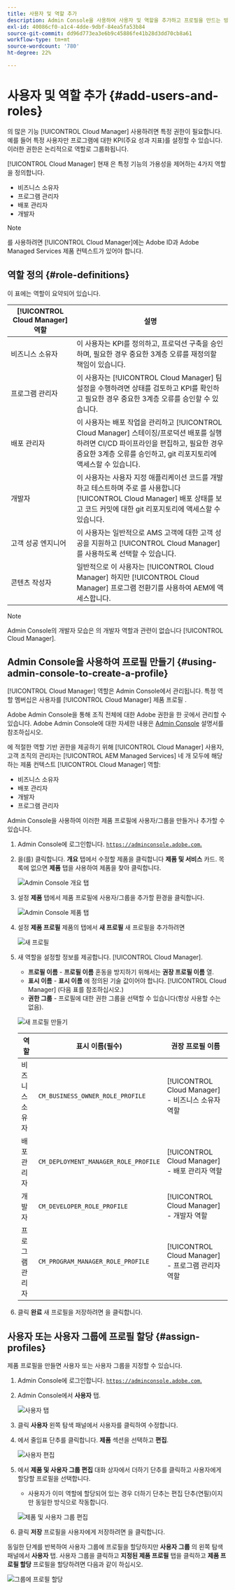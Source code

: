 ```yaml
---
title: 사용자 및 역할 추가
description: Admin Console을 사용하여 사용자 및 역할을 추가하고 프로필을 만드는 방법에 대해 알아봅니다.
exl-id: 40086cf0-a1c4-4dde-9dbf-84ea5fa53b84
source-git-commit: dd96d773ea3e6b9c45886fe41b28d3dd70cb8a61
workflow-type: tm+mt
source-wordcount: '780'
ht-degree: 22%

---
```



# 사용자 및 역할 추가 {#add-users-and-roles}

의 많은 기능 [!UICONTROL Cloud Manager] 사용하려면 특정 권한이 필요합니다. 예를 들어 특정 사용자만 프로그램에 대한 KPI(주요 성과 지표)를 설정할 수 있습니다. 이러한 권한은 논리적으로 역할로 그룹화됩니다.

[!UICONTROL Cloud Manager] 현재 은 특정 기능의 가용성을 제어하는 4가지 역할을 정의합니다.

* 비즈니스 소유자
* 프로그램 관리자
* 배포 관리자
* 개발자

>[!NOTE]
>
>를 사용하려면 [!UICONTROL Cloud Manager]에는 Adobe ID과 Adobe Managed Services 제품 컨텍스트가 있어야 합니다.

## 역할 정의 {#role-definitions}

이 표에는 역할이 요약되어 있습니다.

| [!UICONTROL Cloud Manager] 역할 | 설명 |
|--- |--- |
| 비즈니스 소유자 | 이 사용자는 KPI를 정의하고, 프로덕션 구축을 승인하며, 필요한 경우 중요한 3계층 오류를 재정의할 책임이 있습니다. |
| 프로그램 관리자 | 이 사용자는 [!UICONTROL Cloud Manager] 팀 설정을 수행하려면 상태를 검토하고 KPI를 확인하고 필요한 경우 중요한 3계층 오류를 승인할 수 있습니다. |
| 배포 관리자 | 이 사용자는 배포 작업을 관리하고 [!UICONTROL Cloud Manager] 스테이징/프로덕션 배포를 실행하려면 CI/CD 파이프라인을 편집하고, 필요한 경우 중요한 3계층 오류를 승인하고, git 리포지토리에 액세스할 수 있습니다. |
| 개발자 | 이 사용자는 사용자 지정 애플리케이션 코드를 개발하고 테스트하며 주로 를 사용합니다 [!UICONTROL Cloud Manager] 배포 상태를 보고 코드 커밋에 대한 git 리포지토리에 액세스할 수 있습니다. |
| 고객 성공 엔지니어 | 이 사용자는 일반적으로 AMS 고객에 대한 고객 성공을 지원하고 [!UICONTROL Cloud Manager] 를 사용하도록 선택할 수 있습니다. |
| 콘텐츠 작성자 | 일반적으로 이 사용자는 [!UICONTROL Cloud Manager] 하지만 [!UICONTROL Cloud Manager] 프로그램 전환기를 사용하여 AEM에 액세스합니다. |

>[!NOTE]
>
>Admin Console의 개발자 모습은 의 개발자 역할과 관련이 없습니다 [!UICONTROL Cloud Manager].

## Admin Console을 사용하여 프로필 만들기 {#using-admin-console-to-create-a-profile}

[!UICONTROL Cloud Manager] 역할은 Admin Console에서 관리됩니다. 특정 역할 멤버십은 사용자를 [!UICONTROL Cloud Manager] 제품 프로필 .

Adobe Admin Console을 통해 조직 전체에 대한 Adobe 권한을 한 곳에서 관리할 수 있습니다. Adobe Admin Console에 대한 자세한 내용은 [Admin Console](https://helpx.adobe.com/kr/enterprise/using/admin-console.html) 설명서를 참조하십시오.

에 적절한 역할 기반 권한을 제공하기 위해 [!UICONTROL Cloud Manager] 사용자, 고객 조직의 관리자는 [!UICONTROL AEM Managed Services] 네 개 모두에 해당하는 제품 컨텍스트 [!UICONTROL Cloud Manager] 역할:

* 비즈니스 소유자
* 배포 관리자
* 개발자
* 프로그램 관리자

Admin Console을 사용하여 이러한 제품 프로필에 사용자/그룹을 만들거나 추가할 수 있습니다.

1. Admin Console에 로그인합니다. [`https://adminconsole.adobe.com`.](https://adminconsole.adobe.com)

1. 을(를) 클릭합니다. **개요** 탭에서 수정할 제품을 클릭합니다 **제품 및 서비스** 카드. 목록에 없으면 **제품** 탭을 사용하여 제품을 찾아 클릭합니다.

   ![Admin Console 개요 탭](/help/assets/admin-console-overview.png)

1. 설정 **제품** 탭에서 제품 프로필에 사용자/그룹을 추가할 환경을 클릭합니다.

   ![Admin Console 제품 탭](/help/assets/admin-console-product.png)

1. 설정 **제품 프로필** 제품의 탭에서 **새 프로필** 새 프로필을 추가하려면

   ![새 프로필](/help/assets/admin-console-product-profiles.png)

1. 새 역할을 설정할 정보를 제공합니다. [!UICONTROL Cloud Manager].

   * **프로필 이름** - **프로필 이름** 혼동을 방지하기 위해서는 **권장 프로필 이름** 열.
   * **표시 이름** - **표시 이름** 에 정의된 기술 값이어야 합니다. [!UICONTROL Cloud Manager] (다음 표를 참조하십시오.)
   * **권한 그룹** - 프로필에 대한 권한 그룹을 선택할 수 있습니다(항상 사용할 수는 없음).

   ![새 프로필 만들기](/help/assets/screen_shot_2018-05-04at171819.png)

   | 역할 | 표시 이름(필수) | 권장 프로필 이름 |
   |---|---|---|
   | 비즈니스 소유자 | `CM_BUSINESS_OWNER_ROLE_PROFILE` | [!UICONTROL Cloud Manager] - 비즈니스 소유자 역할 |
   | 배포 관리자 | `CM_DEPLOYMENT_MANAGER_ROLE_PROFILE` | [!UICONTROL Cloud Manager] - 배포 관리자 역할 |
   | 개발자 | `CM_DEVELOPER_ROLE_PROFILE` | [!UICONTROL Cloud Manager] - 개발자 역할 |
   | 프로그램 관리자 | `CM_PROGRAM_MANAGER_ROLE_PROFILE` | [!UICONTROL Cloud Manager] - 프로그램 관리자 역할 |


1. 클릭 **완료** 새 프로필을 저장하려면 을 클릭합니다.

## 사용자 또는 사용자 그룹에 프로필 할당 {#assign-profiles}

제품 프로필을 만들면 사용자 또는 사용자 그룹을 지정할 수 있습니다.

1. Admin Console에 로그인합니다. [`https://adminconsole.adobe.com`.](https://adminconsole.adobe.com)

1. Admin Console에서 **사용자** 탭.

   ![사용자 탭](/help/assets/admin-console-users.png)

1. 클릭 **사용자** 왼쪽 탐색 패널에서 사용자를 클릭하여 수정합니다.

1. 에서 줄임표 단추를 클릭합니다. **제품** 섹션을 선택하고 **편집**.

   ![사용자 편집](/help/assets/admin-console-edit-user.png)

1. 에서 **제품 및 사용자 그룹 편집** 대화 상자에서 더하기 단추를 클릭하고 사용자에게 할당할 프로필을 선택합니다.

   * 사용자가 이미 역할에 할당되어 있는 경우 더하기 단추는 편집 단추(연필)이지만 동일한 방식으로 작동합니다.

   ![제품 및 사용자 그룹 편집](/help/assets/admin-console-edit-products-and-user-groups.png)

1. 클릭 **저장** 프로필을 사용자에게 저장하려면 을 클릭합니다.

동일한 단계를 반복하여 사용자 그룹에 프로필을 할당하지만 **사용자 그룹** 의 왼쪽 탐색 패널에서 **사용자** 탭. 사용자 그룹을 클릭하고 **지정된 제품 프로필** 탭을 클릭하고 **제품 프로필 할당** 프로필을 할당하려면 다음과 같이 하십시오.

![그룹에 프로필 할당](/help/assets/admin-console-edit-user-groups.png)
